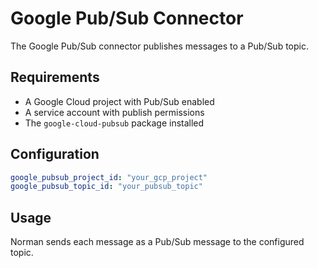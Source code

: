 # Google Pub/Sub Connector

The Google Pub/Sub connector publishes messages to a Pub/Sub topic.

## Requirements

- A Google Cloud project with Pub/Sub enabled
- A service account with publish permissions
- The `google-cloud-pubsub` package installed

## Configuration

```yaml
google_pubsub_project_id: "your_gcp_project"
google_pubsub_topic_id: "your_pubsub_topic"
```

## Usage

Norman sends each message as a Pub/Sub message to the configured topic.
